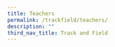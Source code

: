 ```yaml
---
title: Teachers
permalink: /trackfield/teachers/
description: ""
third_nav_title: Track and Field
---
```

